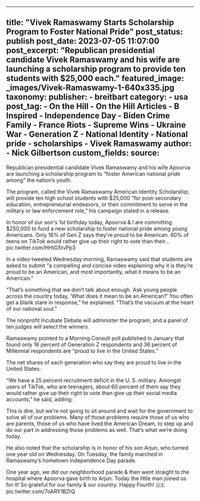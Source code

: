 
---
title: "Vivek Ramaswamy Starts Scholarship Program to Foster National Pride" 
post_status: publish
post_date: 2023-07-05 11:07:00 
post_excerpt: "Republican presidential candidate Vivek Ramaswamy and his wife are launching a scholarship program to provide ten students with $25,000 each."
featured_image: _images/Vivek-Ramaswamy-1-640x335.jpg 
taxonomy:
    publisher:
        - breitbart
    category:
        - usa 
    post_tag:
        - On the Hill
        - On the Hill Articles
        - B Inspired
        - Independence Day
        - Biden Crime Family
        - France Riots
        - Supreme Wins
        - Ukraine War
        - Generation Z
        - National Identity
        - National pride
        - scholarships
        - Vivek Ramaswamy
    author:
        - Nick Gilbertson
custom_fields:
    source: 
---
Republican presidential candidate Vivek Ramaswamy and his wife Apoorva are launching a scholarship program to “foster American national pride among” the nation’s youth.

The program, called the Vivek Ramaswamy American Identity Scholarship, will provide ten high school students with $25,000 “for post-secondary education, entrepreneurial endeavors, or their commitment to serve in the military or law enforcement role,” his campaign stated in a release.

In honor of our son&#39;s 1st birthday today, Apoorva &amp; I are committing $250,000 to fund a new scholarship to foster national pride among young Americans. Only 16% of Gen Z says they&#39;re proud to be American. 60% of teens on TikTok would rather give up their right to vote than their… pic.twitter.com&#x2F;HHtG5tvPp3

In a video tweeted Wednesday morning, Ramaswamy said that students are asked to submit “a compelling and concise video explaining why it is they’re proud to be an American, and most importantly, what it means to be an American.”

“That’s something that we don’t talk about enough. Ask young people across the country today, ‘What does it mean to be an American?’ You often get a blank stare in response,” he explained. “That’s the vacuum at the heart of our national soul.”

The nonprofit Incubate Debate will administer the program, and a panel of ten judges will select the winners.

Ramaswamy pointed to a Morning Consult poll published in January that found only 16 percent of Generation Z respondents and 36 percent of Millennial respondents are “proud to live in the United States.”

The net shares of each generation who say they are proud to live in the United States:

“We have a 25 percent recruitment deficit in the U. S. military. Amongst users of TikTok, who are teenagers, about 60 percent of them say they would rather give up their right to vote than give up their social media accounts,” he said, adding:

This is dire, but we’re not going to sit around and wait for the government to solve all of our problems. Many of those problems require those of us who are parents, those of us who have lived the American Dream, to step up and do our part in addressing those problems as well. That’s what we’re doing today.

He also noted that the scholarship is in honor of his son Arjun, who turned one year old on Wednesday. On Tuesday, the family marched in Ramaswamy’s hometown Independence Day parade.

One year ago, we did our neighborhood parade &amp; then went straight to the hospital where Apoorva gave birth to Arjun. Today the little man joined us for it! So grateful for our family &amp; our country. Happy Fourth! 🇺🇸 pic.twitter.com&#x2F;7oARY1BZtQ 